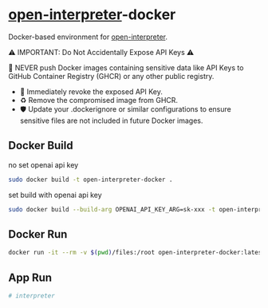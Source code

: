 # [open-interpreter](https://github.com/KillianLucas/open-interpreter)-docker

Docker-based environment for [open-interpreter](https://openinterpreter.com/).

:warning: IMPORTANT: Do Not Accidentally Expose API Keys :warning:

:stop_sign: NEVER push Docker images containing sensitive data like API Keys to GitHub Container Registry (GHCR) or any other public registry.

- :rotating_light: Immediately revoke the exposed API Key.
- :recycle: Remove the compromised image from GHCR.
- :shield: Update your .dockerignore or similar configurations to ensure sensitive files are not included in future Docker images.

## Docker Build
no set openai api key
```sh
sudo docker build -t open-interpreter-docker .
```
set build with openai api key
```sh
sudo docker build --build-arg OPENAI_API_KEY_ARG=sk-xxx -t open-interpreter-docker .
```

## Docker Run
```sh
docker run -it --rm -v $(pwd)/files:/root open-interpreter-docker:latest
```

## App Run
```sh
# interpreter
```
